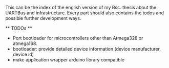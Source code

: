 

This can be the index of the english version of my Bsc. thesis about the UARTBus
and infrastructure. Every part should also contains the todos and possible 
further development ways.


** TODOs **

- Port bootloader for microcontrollers other than Atmega328 or atmega168.
- bootloader: provide detailed device information (device manufacturer,
	device id)
- make application wrapper arduino library compatible 

